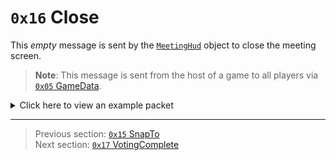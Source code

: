 # `0x16` Close

This *empty* message is sent by the [`MeetingHud`](../05_innernetobject_types/01_meetinghud.md) object to close the meeting screen.

> **Note**: This message is sent from the host of a game to all players via [`0x05` GameData](../02_root_message_types/05_gamedata.md).

<details>
    <summary>Click here to view an example packet</summary>

```
01              # Reliable packet
00ae            # Nonce
090005          # Hazel message (tag of 0x05 = GameData)
    d3503f8a    # Game ID: -1975562029 (REDSUS)
    020002      # Hazel message (tag of 0x02 = RPC)
        6e      # Sender (MeetingHud) Net ID: 110
        16      # RPC Call ID: 22 (Close)
```
</details>

---

> Previous section: [`0x15` SnapTo](21_snapto.md)<br>
> Next section: [`0x17` VotingComplete](23_votingcomplete.md)
